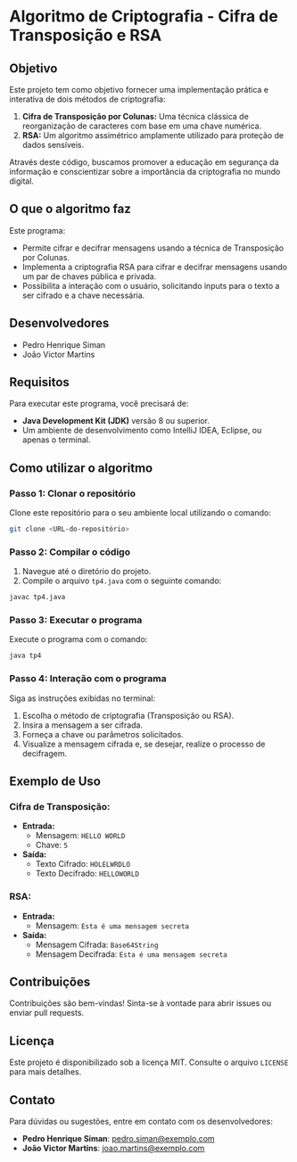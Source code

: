 # Algoritmo de Criptografia - Cifra de Transposição e RSA

## Objetivo
Este projeto tem como objetivo fornecer uma implementação prática e interativa de dois métodos de criptografia:

1. **Cifra de Transposição por Colunas:** Uma técnica clássica de reorganização de caracteres com base em uma chave numérica.
2. **RSA:** Um algoritmo assimétrico amplamente utilizado para proteção de dados sensíveis.

Através deste código, buscamos promover a educação em segurança da informação e conscientizar sobre a importância da criptografia no mundo digital.

## O que o algoritmo faz
Este programa:

- Permite cifrar e decifrar mensagens usando a técnica de Transposição por Colunas.
- Implementa a criptografia RSA para cifrar e decifrar mensagens usando um par de chaves pública e privada.
- Possibilita a interação com o usuário, solicitando inputs para o texto a ser cifrado e a chave necessária.

## Desenvolvedores
- Pedro Henrique Siman
- João Victor Martins

## Requisitos
Para executar este programa, você precisará de:

- **Java Development Kit (JDK)** versão 8 ou superior.
- Um ambiente de desenvolvimento como IntelliJ IDEA, Eclipse, ou apenas o terminal.

## Como utilizar o algoritmo

### Passo 1: Clonar o repositório
Clone este repositório para o seu ambiente local utilizando o comando:
```bash
git clone <URL-do-repositório>
```

### Passo 2: Compilar o código
1. Navegue até o diretório do projeto.
2. Compile o arquivo `tp4.java` com o seguinte comando:
```bash
javac tp4.java
```

### Passo 3: Executar o programa
Execute o programa com o comando:
```bash
java tp4
```

### Passo 4: Interação com o programa
Siga as instruções exibidas no terminal:

1. Escolha o método de criptografia (Transposição ou RSA).
2. Insira a mensagem a ser cifrada.
3. Forneça a chave ou parâmetros solicitados.
4. Visualize a mensagem cifrada e, se desejar, realize o processo de decifragem.

## Exemplo de Uso
### Cifra de Transposição:
- **Entrada:**
  - Mensagem: `HELLO WORLD`
  - Chave: `5`
- **Saída:**
  - Texto Cifrado: `HOLELWRDLO`
  - Texto Decifrado: `HELLOWORLD`

### RSA:
- **Entrada:**
  - Mensagem: `Esta é uma mensagem secreta`
- **Saída:**
  - Mensagem Cifrada: `Base64String`
  - Mensagem Decifrada: `Esta é uma mensagem secreta`

## Contribuições
Contribuições são bem-vindas! Sinta-se à vontade para abrir issues ou enviar pull requests.

## Licença
Este projeto é disponibilizado sob a licença MIT. Consulte o arquivo `LICENSE` para mais detalhes.

## Contato
Para dúvidas ou sugestões, entre em contato com os desenvolvedores:

- **Pedro Henrique Siman**: pedro.siman@exemplo.com
- **João Victor Martins**: joao.martins@exemplo.com
